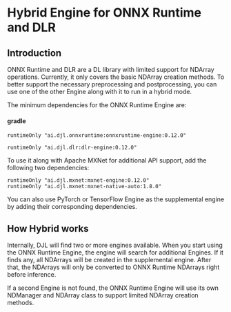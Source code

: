 # Hybrid Engine for ONNX Runtime and DLR

## Introduction

ONNX Runtime and DLR are a DL library with limited support for NDArray operations.
Currently, it only covers the basic NDArray creation methods. To better support the necessary preprocessing and postprocessing,
you can use one of the other Engine along with it to run in a hybrid mode.

The minimum dependencies for the ONNX Runtime Engine are:

#### gradle

```
runtimeOnly "ai.djl.onnxruntime:onnxruntime-engine:0.12.0"
```

```
runtimeOnly "ai.djl.dlr:dlr-engine:0.12.0"
```

To use it along with Apache MXNet for additional API support, add the following two dependencies:

```
runtimeOnly "ai.djl.mxnet:mxnet-engine:0.12.0"
runtimeOnly "ai.djl.mxnet:mxnet-native-auto:1.8.0"
```

You can also use PyTorch or TensorFlow Engine as the supplemental engine by adding their corresponding dependencies.

## How Hybrid works

Internally, DJL will find two or more engines available. When you start using the ONNX Runtime Engine,
the engine will search for additional Engines. If it finds any, all NDArrays will be created in
the supplemental engine. After that, the NDArrays will only be converted to ONNX Runtime NDArrays right before inference.

If a second Engine is not found, the ONNX Runtime Engine will use its own NDManager and NDArray class to support
limited NDArray creation methods.
